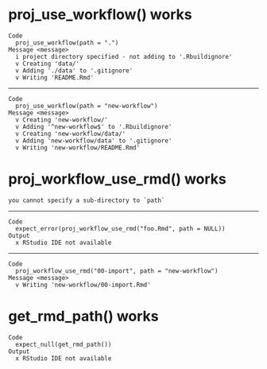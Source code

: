 # proj_use_workflow() works

    Code
      proj_use_workflow(path = ".")
    Message <message>
      i project directory specified - not adding to '.Rbuildignore'
      v Creating 'data/'
      v Adding './data' to '.gitignore'
      v Writing 'README.Rmd'

---

    Code
      proj_use_workflow(path = "new-workflow")
    Message <message>
      v Creating 'new-workflow/'
      v Adding '^new-workflow$' to '.Rbuildignore'
      v Creating 'new-workflow/data/'
      v Adding 'new-workflow/data' to '.gitignore'
      v Writing 'new-workflow/README.Rmd'

# proj_workflow_use_rmd() works

    you cannot specify a sub-directory to `path`

---

    Code
      expect_error(proj_workflow_use_rmd("foo.Rmd", path = NULL))
    Output
      x RStudio IDE not available

---

    Code
      proj_workflow_use_rmd("00-import", path = "new-workflow")
    Message <message>
      v Writing 'new-workflow/00-import.Rmd'

# get_rmd_path() works

    Code
      expect_null(get_rmd_path())
    Output
      x RStudio IDE not available

